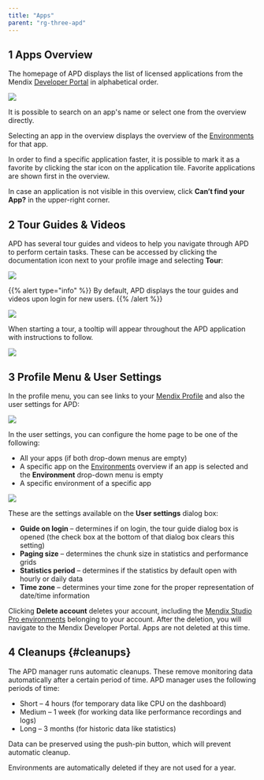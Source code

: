 ```yaml
---
title: "Apps"
parent: "rg-three-apd"
---
```


## 1 Apps Overview

The homepage of APD displays the list of licensed applications from the Mendix [Developer Portal](/developerportal) in alphabetical order.

![](attachments/rg-three/ProjectsDashboard.png)

It is possible to search on an app's name or select one from the overview directly.

Selecting an app in the overview displays the overview of the [Environments](rg-three-environments) for that app.

In order to find a specific application faster, it is possible to mark it as a favorite by clicking the star icon on the application tile. Favorite applications are shown first in the overview.

In case an application is not visible in this overview, click **Can’t find your App?** in the upper-right corner.

## 2 Tour Guides & Videos

APD has several tour guides and videos to help you navigate through APD to perform certain tasks. These can be accessed by clicking the documentation icon next to your profile image and selecting **Tour**:

![](attachments/rg-three/Documentation.png)

{{% alert type="info" %}}
By default, APD displays the tour guides and videos upon login for new users.
{{% /alert %}}

![](attachments/rg-three/Tour.png)

When starting a tour, a tooltip will appear throughout the APD application with instructions to follow.

![](attachments/rg-three/TourStep.png)

## 3 Profile Menu & User Settings

In the profile menu, you can see links to your [Mendix Profile](/developerportal/community-tools/mendix-profile) and also the user settings for APD:

![](attachments/rg-three/profile_menu.png)

In the user settings, you can configure the home page to be one of the following:

* All your apps (if both drop-down menus are empty)
* A specific app on the [Environments](rg-three-environments) overview if an app is selected and the **Environment** drop-down menu is empty
* A specific environment of a specific app

![](attachments/rg-three/user_settings.png)

These are the settings available on the **User settings** dialog box:

* **Guide on login** – determines if on login, the tour guide dialog box is opened (the check box at the bottom of that dialog box clears this setting)
* **Paging size** – determines the chunk size in statistics and performance grids
* **Statistics period** – determines if the statistics by default open with hourly or daily data
* **Time zone** – determines your time zone for the proper representation of date/time information

Clicking **Delete account** deletes your account, including the [Mendix Studio Pro environments](rg-three-environments) belonging to your account. After the deletion, you will navigate to the Mendix Developer Portal. Apps are not deleted at this time.

## 4 Cleanups {#cleanups}

The APD manager runs automatic cleanups. These remove monitoring data automatically after a certain period of time. APD manager uses the following periods of time:

* Short – 4 hours (for temporary data like CPU on the dashboard)
* Medium – 1 week (for working data like performance recordings and logs)
* Long – 3 months (for historic data like statistics)

Data can be preserved using the push-pin button, which will prevent automatic cleanup.

Environments are automatically deleted if they are not used for a year.
